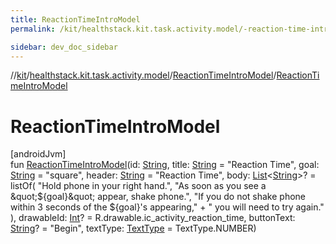 ```yaml
---
title: ReactionTimeIntroModel
permalink: /kit/healthstack.kit.task.activity.model/-reaction-time-intro-model/-reaction-time-intro-model.html

sidebar: dev_doc_sidebar
---
```

//[kit](../../../index.html)/[healthstack.kit.task.activity.model](../index.html)/[ReactionTimeIntroModel](index.html)/[ReactionTimeIntroModel](-reaction-time-intro-model.html)



# ReactionTimeIntroModel



[androidJvm]\
fun [ReactionTimeIntroModel](-reaction-time-intro-model.html)(id: [String](https://kotlinlang.org/api/latest/jvm/stdlib/kotlin/-string/index.html), title: [String](https://kotlinlang.org/api/latest/jvm/stdlib/kotlin/-string/index.html) = &quot;Reaction Time&quot;, goal: [String](https://kotlinlang.org/api/latest/jvm/stdlib/kotlin/-string/index.html) = &quot;square&quot;, header: [String](https://kotlinlang.org/api/latest/jvm/stdlib/kotlin/-string/index.html) = &quot;Reaction Time&quot;, body: [List](https://kotlinlang.org/api/latest/jvm/stdlib/kotlin.collections/-list/index.html)&lt;[String](https://kotlinlang.org/api/latest/jvm/stdlib/kotlin/-string/index.html)&gt;? = listOf(
        &quot;Hold phone in your right hand.&quot;,
        &quot;As soon as you see a \&quot;${goal}\&quot; appear, shake phone.&quot;,
        &quot;If you do not shake phone within 3 seconds of the ${goal}\'s appearing,&quot; +
            &quot; you will need to try again.&quot;
    ), drawableId: [Int](https://kotlinlang.org/api/latest/jvm/stdlib/kotlin/-int/index.html)? = R.drawable.ic_activity_reaction_time, buttonText: [String](https://kotlinlang.org/api/latest/jvm/stdlib/kotlin/-string/index.html)? = &quot;Begin&quot;, textType: [TextType](../../healthstack.kit.ui/-text-type/index.html) = TextType.NUMBER)




